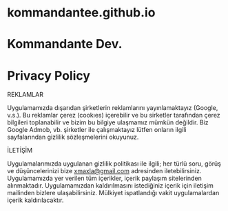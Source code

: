 # kommandantee.github.io
# Kommandante Dev.

# Privacy Policy

REKLAMLAR

Uygulamamızda dışarıdan şirketlerin reklamlarını yayınlamaktayız (Google, v.s.). Bu reklamlar çerez (cookıes) içerebilir ve bu sirketler tarafından çerez bilgileri toplanabilir ve bizim bu bilgiye ulaşmamız mümkün değildir. Biz Google Admob, vb. şirketler ile çalışmaktayız lütfen onların ilgili sayfalarından gizlilik sözleşmelerini okuyunuz.


İLETİŞİM

Uygulamalarımızda uygulanan gizlilik politikası ile ilgili; her türlü soru, görüş ve düşüncelerinizi bize xmaxla@gmail.com adresinden iletebilirsiniz. Uygulamamızda yer verilen tüm içerikler, içerik paylaşım sitelerinden alınmaktadır. Uygulamamızdan kaldırılmasını istediğiniz içerik için iletişim mailinden bizlere ulaşabilirsiniz. Mülkiyet ispatlandığı vakit uygulamalardan içerik kaldırılacaktır.
